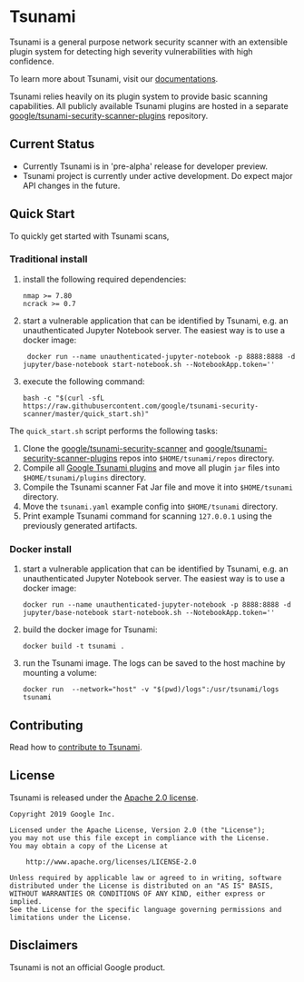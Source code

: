# Tsunami

Tsunami is a general purpose network security scanner with an extensible plugin
system for detecting high severity vulnerabilities with high confidence.

To learn more about Tsunami, visit our
[documentations](https://github.com/google/tsunami-security-scanner/blob/master/docs/index.md).

Tsunami relies heavily on its plugin system to provide basic scanning
capabilities. All publicly available Tsunami plugins are hosted in a separate
[google/tsunami-security-scanner-plugins](https://github.com/google/tsunami-security-scanner-plugins)
repository.

## Current Status

*   Currently Tsunami is in 'pre-alpha' release for developer preview.
*   Tsunami project is currently under active development. Do expect major API
    changes in the future.

## Quick Start

To quickly get started with Tsunami scans,

### Traditional install
 1.  install the following required dependencies:

     ```
     nmap >= 7.80
     ncrack >= 0.7
     ```

 1.  start a vulnerable application that can be identified by Tsunami, e.g. an
      unauthenticated Jupyter Notebook server. The easiest way is to use a docker
      image:
     ```shell
      docker run --name unauthenticated-jupyter-notebook -p 8888:8888 -d jupyter/base-notebook start-notebook.sh --NotebookApp.token=''
      ```

 1.  execute the following command:

     ```
     bash -c "$(curl -sfL https://raw.githubusercontent.com/google/tsunami-security-scanner/master/quick_start.sh)"
     ```

 The `quick_start.sh` script performs the following tasks:

 1.  Clone the
     [google/tsunami-security-scanner](https://github.com/google/tsunami-security-scanner)
     and
     [google/tsunami-security-scanner-plugins](https://github.com/google/tsunami-security-scanner-plugins)
     repos into `$HOME/tsunami/repos` directory.
 1.  Compile all
     [Google Tsunami plugins](https://github.com/google/tsunami-security-scanner-plugins/tree/master/google)
     and move all plugin `jar` files into `$HOME/tsunami/plugins` directory.
 1.  Compile the Tsunami scanner Fat Jar file and move it into `$HOME/tsunami`
     directory.
 1.  Move the `tsunami.yaml` example config into `$HOME/tsunami` directory.
 1.  Print example Tsunami command for scanning `127.0.0.1` using the previously
     generated artifacts.

### Docker install
1.  start a vulnerable application that can be identified by Tsunami, e.g. an
    unauthenticated Jupyter Notebook server. The easiest way is to use a docker
    image:

    ```shell
    docker run --name unauthenticated-jupyter-notebook -p 8888:8888 -d jupyter/base-notebook start-notebook.sh --NotebookApp.token=''
    ```

1.  build the docker image for Tsunami:

    ```
    docker build -t tsunami .
    ```

1. run the Tsunami image. The logs can be saved to the host machine by mounting a volume:

    ```
    docker run  --network="host" -v "$(pwd)/logs":/usr/tsunami/logs tsunami
    ```
## Contributing

Read how to [contribute to Tsunami](docs/contributing.md).

## License

Tsunami is released under the [Apache 2.0 license](LICENSE).

```
Copyright 2019 Google Inc.

Licensed under the Apache License, Version 2.0 (the "License");
you may not use this file except in compliance with the License.
You may obtain a copy of the License at

    http://www.apache.org/licenses/LICENSE-2.0

Unless required by applicable law or agreed to in writing, software
distributed under the License is distributed on an "AS IS" BASIS,
WITHOUT WARRANTIES OR CONDITIONS OF ANY KIND, either express or implied.
See the License for the specific language governing permissions and
limitations under the License.
```

## Disclaimers

Tsunami is not an official Google product.
